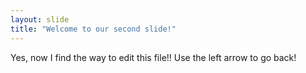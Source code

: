 ```yaml
---
layout: slide
title: "Welcome to our second slide!"
---
```

Yes, now I find the way to edit this file!! 
Use the left arrow to go back!
